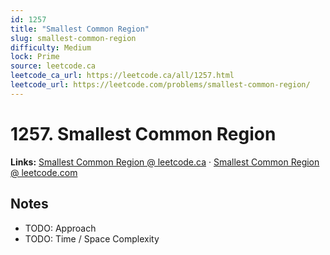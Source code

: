 ```yaml
--- 
id: 1257
title: "Smallest Common Region"
slug: smallest-common-region
difficulty: Medium
lock: Prime
source: leetcode.ca
leetcode_ca_url: https://leetcode.ca/all/1257.html
leetcode_url: https://leetcode.com/problems/smallest-common-region/
---
```


# 1257. Smallest Common Region

**Links:** [Smallest Common Region @ leetcode.ca](https://leetcode.ca/all/1257.html) · [Smallest Common Region @ leetcode.com](https://leetcode.com/problems/smallest-common-region/)

## Notes
- TODO: Approach
- TODO: Time / Space Complexity
